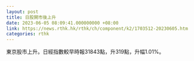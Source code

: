```yaml
---
layout: post
title: 日股開市後上升
date: 2023-06-05 08:09:41.000000000 +08:00
link: https://news.rthk.hk/rthk/ch/component/k2/1703512-20230605.htm
categories: rthk
---
```


東京股市上升。日經指數較早時報31843點，升319點，升幅1.01%。
